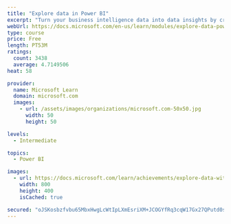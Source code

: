 ```yaml
---
title: "Explore data in Power BI"
excerpt: "Turn your business intelligence data into data insights by creating and configuring Power BI dashboards."
webUrl: https://docs.microsoft.com/en-us/learn/modules/explore-data-power-bi/
type: course
price: Free
length: PT53M
ratings:
  count: 3438
  average: 4.7149506
heat: 58

provider:
  name: Microsoft Learn
  domain: microsoft.com
  images:
    - url: /assets/images/organizations/microsoft.com-50x50.jpg
      width: 50
      height: 50

levels:
  - Intermediate

topics:
  - Power BI

images:
  - url: https://docs.microsoft.com/learn/achievements/explore-data-with-power-bi-desktop-social.png
    width: 800
    height: 400
    isCached: true

secured: "oJSKosbzfvbu65MbxHwgLcWtIpLXmEsriXM+JCOGYfRq3cqW17Gx27QPutd0sE1exEn+nhy0gsjm8MFHJnp/ICQzd23Jg0VlLKlDXfKk15jFrc0JU58bbryRywWjugmqbMhMtBdTdD+LKOtVxHJktDNHfBQDNAZFjomXQvKrMDIgXdY/FKUNEXhxgCqNHlKuPI2i4VC8b1MzdxHVZeYN50p0Y3XU2pkMDbPgUEMsoxVVfqyNDJB4ABVDywF5wkb5icGYH9RNbkBwEVDkhQdd+dYPFEjW6Li9nsPHPZkR8CKw4M5cE7N/NxyA/OvLkO+mJ6+bgA0px+bfUBaZzjdDAdm5FZ8KgAVaVpfQqn2Pqc+4ZiN8qeSoNBAPrYSXittUwnH1FPqPn92j1MZCoqH59zpWToCEyJiwra1yjqknTfE=;XVh+qcsE+z3w5meGj5QM8A=="
---
```


